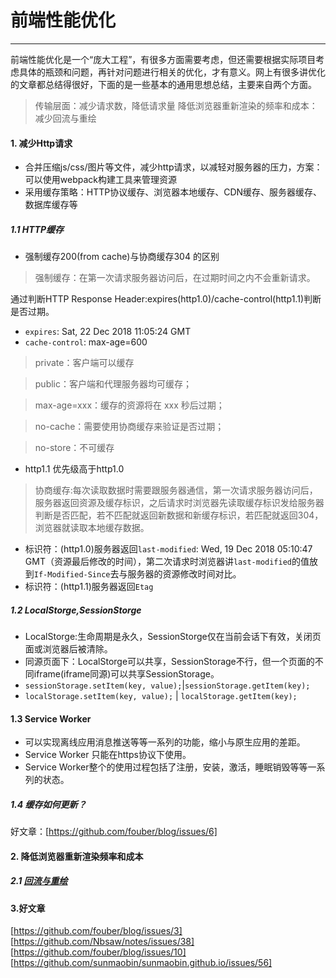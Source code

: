 # 前端性能优化
------

前端性能优化是一个“庞大工程”，有很多方面需要考虑，但还需要根据实际项目考虑具体的瓶颈和问题，再针对问题进行相关的优化，才有意义。网上有很多讲优化的文章都总结得很好，下面的是一些基本的通用思想总结，主要来自两个方面。

>传输层面：减少请求数，降低请求量
>降低浏览器重新渲染的频率和成本：减少回流与重绘

#### 1. 减少Http请求

* 合并压缩js/css/图片等文件，减少http请求，以减轻对服务器的压力，方案：可以使用webpack构建工具来管理资源
* 采用缓存策略：HTTP协议缓存、浏览器本地缓存、CDN缓存、服务器缓存、数据库缓存等

##### 1.1 HTTP缓存

* 强制缓存200(from cache)与协商缓存304 的区别

>强制缓存：在第一次请求服务器访问后，在过期时间之内不会重新请求。

通过判断HTTP Response Header:expires(http1.0)/cache-control(http1.1)判断是否过期。

* `expires`: Sat, 22 Dec 2018 11:05:24 GMT
* `cache-control`: max-age=600

>private：客户端可以缓存

>public：客户端和代理服务器均可缓存；

>max-age=xxx：缓存的资源将在 xxx 秒后过期；

>no-cache：需要使用协商缓存来验证是否过期；

>no-store：不可缓存

* http1.1 优先级高于http1.0

>协商缓存:每次读取数据时需要跟服务器通信，第一次请求服务器访问后，服务器返回资源及缓存标识，之后请求时浏览器先读取缓存标识发给服务器判断是否匹配，若不匹配就返回新数据和新缓存标识，若匹配就返回304，浏览器就读取本地缓存数据。

* 标识符：(http1.0)服务器返回`last-modified`: Wed, 19 Dec 2018 05:10:47 GMT（资源最后修改的时间），第二次请求时浏览器讲`last-modified`的值放到`If-Modified-Since`去与服务器的资源修改时间对比。
* 标识符：(http1.1)服务器返回`Etag`

##### 1.2 LocalStorge,SessionStorge

* LocalStorge:生命周期是永久，SessionStorge仅在当前会话下有效，关闭页面或浏览器后被清除。
* 同源页面下：LocalStorge可以共享，SessionStorage不行，但一个页面的不同iframe(iframe同源)可以共享SessionStorage。
* `sessionStorage.setItem(key, value);`|`sessionStorage.getItem(key);`
* `localStorage.setItem(key, value);` | `localStorage.getItem(key);`

#### 1.3 Service Worker

* 可以实现离线应用消息推送等等一系列的功能，缩小与原生应用的差距。
* Service Worker 只能在https协议下使用。
* Service Worker整个的使用过程包括了注册，安装，激活，睡眠销毁等等一系列的状态。

##### 1.4 缓存如何更新？

好文章：[https://github.com/fouber/blog/issues/6]

#### 2. 降低浏览器重新渲染频率和成本

##### 2.1 [回流与重绘](./Note1.md)

#### 3.好文章

[https://github.com/fouber/blog/issues/3]
[https://github.com/Nbsaw/notes/issues/38]
[https://github.com/fouber/blog/issues/10]
[https://github.com/sunmaobin/sunmaobin.github.io/issues/56]
